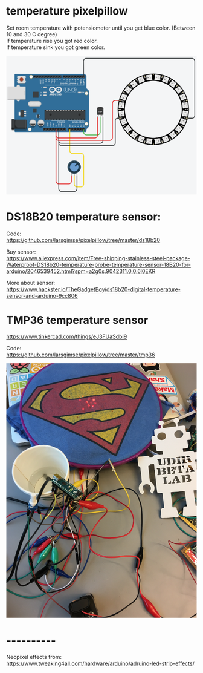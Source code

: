 # temperature pixelpillow

Set room temperature with potensiometer until you get blue color. (Between 10 and 30 C degree)<br>
If temperature rise you got red color.<br>
If temperature sink you got green color.<br>

<img src="https://github.com/larsgimse/pixelpillow/blob/master/temperatur_pillow.png">


# DS18B20 temperature sensor:<br>
Code: <br>
https://github.com/larsgimse/pixelpillow/tree/master/ds18b20

Buy sensor:<br>
https://www.aliexpress.com/item/Free-shipping-stainless-steel-package-Waterproof-DS18b20-temperature-probe-temperature-sensor-18B20-for-arduino/2046539452.html?spm=a2g0s.9042311.0.0.6l0EKR

More about sensor:<br>
https://www.hackster.io/TheGadgetBoy/ds18b20-digital-temperature-sensor-and-arduino-9cc806


# TMP36 temperature sensor
https://www.tinkercad.com/things/eJ3FUaSdbI9 

Code: <br>
https://github.com/larsgimse/pixelpillow/tree/master/tmp36

<img src="https://github.com/larsgimse/pixelpillow/blob/master/proto_pillow.png">

# ----------
Neopixel effects from:<br>
https://www.tweaking4all.com/hardware/arduino/adruino-led-strip-effects/
